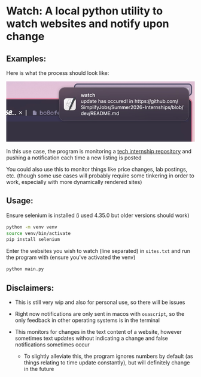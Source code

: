 # Watch: A local python utility to watch websites and notify upon change

## Examples:
Here is what the process should look like:

![image](example.jpg)

In this use case, the program is monitoring a [tech internship repository](https://github.com/SimplifyJobs/Summer2026-Internships) and pushing a notification each time a new listing is posted

You could also use this to monitor things like price changes, lab postings, etc. (though some use cases will probably require some tinkering in order to work, especially with more dynamically rendered sites)

## Usage:
Ensure selenium is installed (i used 4.35.0 but older versions should work)

```zsh
python -m venv venv 
source venv/bin/activate
pip install selenium
```


 Enter the websites you wish to watch (line separated) in `sites.txt` and run the program with (ensure you've activated the venv)

```zsh
python main.py
```

## Disclaimers:
- This is still very wip and also for personal use, so there will be issues

- Right now notifications are only sent in macos with `osascript`, so the only feedback in other operating systems is in the terminal 

- This monitors for changes in the text content of a website, however sometimes text updates without indicating a change and false notifications sometimes occur
  - To slightly alleviate this, the program ignores numbers by default (as things relating to time update constantly), but will definitely change in the future
